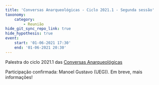 ```yaml
---
title: 'Conversas Anarqueológicas - Ciclo 2021.1 - Segunda sessão'
taxonomy:
    category:
        - Reunião
hide_git_sync_repo_link: true
hide_hypothesis: true
event:
    start: '01-06-2021 17:30'
    end: '01-06-2021 20:30'
---
```


Palestra do ciclo 2021.1 das [Conversas Anarqueológicas](http://arqueologiadosensivel.ufba.br/projetos/extensao/anarqueologicas)

Participação confirmada: Manoel Gustavo (UEG)). Em breve, mais informações!